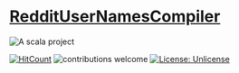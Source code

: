 # [RedditUserNamesCompiler](https://github.com/sguzman/RedditUserNamesCompiler)


![A scala project](https://i.imgur.com/vBOMoBu.png)

[![HitCount](http://hits.dwyl.io/sguzman/RedditUserNamesCompiler.svg)](http://hits.dwyl.io/sguzman/RedditUserNamesCompiler)
![contributions welcome](https://img.shields.io/badge/contributions-welcome-brightgreen.svg?style=flat)
[![License: Unlicense](https://img.shields.io/badge/license-Unlicense-blue.svg)](http://unlicense.org/)